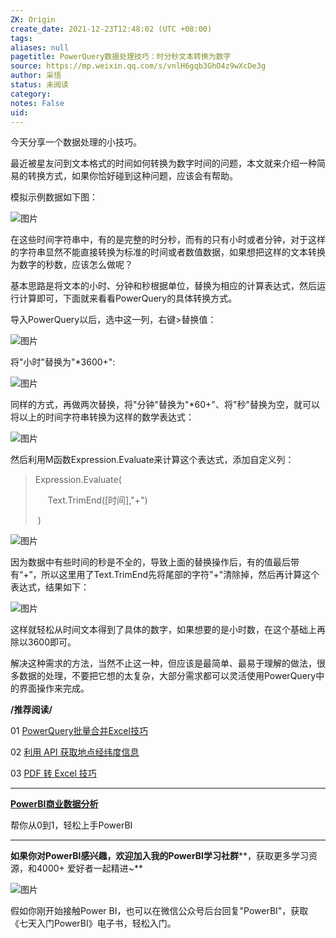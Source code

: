 ```yaml
---
ZK: Origin
create_date: 2021-12-23T12:48:02 (UTC +08:00)
tags: 
aliases: null
pagetitle: PowerQuery数据处理技巧：时分秒文本转换为数字
source: https://mp.weixin.qq.com/s/vnlH6gqb3GhO4z9wXcDe3g
author: 采悟
status: 未阅读
category: 
notes: False
uid: 
---
```


今天分享一个数据处理的小技巧。  

最近被星友问到文本格式的时间如何转换为数字时间的问题，本文就来介绍一种简易的转换方式，如果你恰好碰到这种问题，应该会有帮助。

模拟示例数据如下图：

![图片](https://mmbiz.qpic.cn/mmbiz_png/aHEbZtANQJM6wuLntBIhbJp16zRQxB7ibVGPX2xicNOcOycbHXk5qHTuJfbJTAKwbgDtUfe3eN1ISJNqFV0zyvqQ/640?wx_fmt=png&wxfrom=5&wx_lazy=1&wx_co=1)

在这些时间字符串中，有的是完整的时分秒，而有的只有小时或者分钟，对于这样的字符串显然不能直接转换为标准的时间或者数值数据，如果想把这样的文本转换为数字的秒数，应该怎么做呢？

基本思路是将文本的小时、分钟和秒根据单位，替换为相应的计算表达式，然后运行计算即可，下面就来看看PowerQuery的具体转换方式。

导入PowerQuery以后，选中这一列，右键>替换值：  

![图片](https://mmbiz.qpic.cn/mmbiz_png/aHEbZtANQJM6wuLntBIhbJp16zRQxB7ibiaEye8zpZsnibvuJcF6ptIdpKIuLETqiaglQrOSXdrEox6RPic37mh0Wlw/640?wx_fmt=png&wxfrom=5&wx_lazy=1&wx_co=1)

将"小时"替换为"\*3600+":  

![图片](https://mmbiz.qpic.cn/mmbiz_png/aHEbZtANQJM6wuLntBIhbJp16zRQxB7ibPzlyOknwHkw3zXgYu2wUdHopM6MgJTgrrcF7wPogMMXlDFjhbRqXbA/640?wx_fmt=png&wxfrom=5&wx_lazy=1&wx_co=1)

同样的方式，再做两次替换，将"分钟"替换为"\*60+"、将"秒"替换为空，就可以将以上的时间字符串转换为这样的数学表达式：  

![图片](https://mmbiz.qpic.cn/mmbiz_png/aHEbZtANQJM6wuLntBIhbJp16zRQxB7ibpZE0R9F9TNVWMp1SVYGr5XNOAEJBMJOTbkpH9PFdfBsqGh16wzMCzw/640?wx_fmt=png&wxfrom=5&wx_lazy=1&wx_co=1)

然后利用M函数Expression.Evaluate来计算这个表达式，添加自定义列：  

> Expression.Evaluate(
> 
>      Text.TrimEnd(\[时间\],"+")
> 
>  )

![图片](https://mmbiz.qpic.cn/mmbiz_png/aHEbZtANQJM6wuLntBIhbJp16zRQxB7ibf6ADQuzSOsbW3t8IzrC0Dokm1OvmeRiac6eU2IRpefNE6BkhtBHOskQ/640?wx_fmt=png&wxfrom=5&wx_lazy=1&wx_co=1)

因为数据中有些时间的秒是不全的，导致上面的替换操作后，有的值最后带有“+”，所以这里用了Text.TrimEnd先将尾部的字符"+"清除掉，然后再计算这个表达式，结果如下：

![图片](https://mmbiz.qpic.cn/mmbiz_png/aHEbZtANQJM6wuLntBIhbJp16zRQxB7ibQ2JsyIPnZlySNrXwicHaQAEK7jJ7xzkOunJpLVxTic1EuDyL3I6ld4Pw/640?wx_fmt=png&wxfrom=5&wx_lazy=1&wx_co=1)

这样就轻松从时间文本得到了具体的数字，如果想要的是小时数，在这个基础上再除以3600即可。

解决这种需求的方法，当然不止这一种，但应该是最简单、最易于理解的做法，很多数据的处理，不要把它想的太复杂，大部分需求都可以灵活使用PowerQuery中的界面操作来完成。

**/推荐阅读/**

01 [](http://mp.weixin.qq.com/s?__biz=MzA4MzQwMjY4MA==&mid=2484068904&idx=1&sn=5e82ba6bd4e39067c423ce1d9c7c8e9e&chksm=8e0c48ffb97bc1e96f333480a099f16220edf1b4515030e776f8815607a560e726b13dd50b66&scene=21#wechat_redirect)[PowerQuery](http://mp.weixin.qq.com/s?__biz=MzA4MzQwMjY4MA==&mid=2484070803&idx=1&sn=826d571e4133872ff3bedb4ad4d524f9&chksm=8e0c4344b97bca5281787e9a0cf1a3f2571227316537b1ba7069c5bf5f600d4a4249cfc18932&scene=21#wechat_redirect)[批量合并Excel技巧](http://mp.weixin.qq.com/s?__biz=MzA4MzQwMjY4MA==&mid=2484070803&idx=1&sn=826d571e4133872ff3bedb4ad4d524f9&chksm=8e0c4344b97bca5281787e9a0cf1a3f2571227316537b1ba7069c5bf5f600d4a4249cfc18932&scene=21#wechat_redirect)

02 [](http://mp.weixin.qq.com/s?__biz=MzA4MzQwMjY4MA==&mid=2484068461&idx=1&sn=7d0cc28760d0afd4f7c1e53e3c319437&chksm=8e0c4abab97bc3acca7a5e9b89d85ac48a5484d9bc2fc3709519db7d955adc2b3e838c51995e&scene=21#wechat_redirect)[利用 API 获取地点经纬度信息](http://mp.weixin.qq.com/s?__biz=MzA4MzQwMjY4MA==&mid=2484068753&idx=1&sn=e58728447ebaf22c8099e7b798386b0f&chksm=8e0c4b46b97bc250bf35546391eaa9e1ad168fe1918ed130bbd7be0dbd89c5c4991112dda884&scene=21#wechat_redirect)

03 [](http://mp.weixin.qq.com/s?__biz=MzA4MzQwMjY4MA==&mid=2484068163&idx=1&sn=41bc68e5c89950443ec13ee13b58c60c&chksm=8e0c7594b97bfc82aa620942036c2f30fee832c601a600e5e4eda1582a46f96b809bddda40ab&scene=21#wechat_redirect)[PDF 转 Excel 技巧](http://mp.weixin.qq.com/s?__biz=MzA4MzQwMjY4MA==&mid=2484068151&idx=1&sn=41509c2109d2d0cc851d57a051159ddc&chksm=8e0c75e0b97bfcf6682a72fe714a5eef7194ce9124d4510bc1b2bc89ac01c4933429ba305f68&scene=21#wechat_redirect)

___

[**PowerBI商业数据分析**](http://mp.weixin.qq.com/s?__biz=MzA4MzQwMjY4MA==&mid=2484074987&idx=1&sn=5cf4ba4b683ee9136bb7a26f6e9bcf01&chksm=8e0c533cb97bda2add48a4576b9c1e230249a5a4160dd93cd677a37ea21d26fc9cc26fc4cb1c&scene=21#wechat_redirect)

帮你从0到1，轻松上手PowerBI

___

**如果你对PowerBI感兴趣，欢迎加入我的PowerBI学习社群****，获取更多学习资源，和4000+ 爱好者一起精进~**

![图片](https://mmbiz.qpic.cn/mmbiz_png/aHEbZtANQJMFLnwgdbghRHPLicKRaV70mVCZVq8Fhm46rkciaeOrLFJCv5f1omJxF8256YogHflkicEDM29aUMtaA/640?wx_fmt=png&wxfrom=5&wx_lazy=1&wx_co=1)

假如你刚开始接触Power BI，也可以在微信公众号后台回复"PowerBI"，获取《七天入门PowerBI》电子书，轻松入门。
